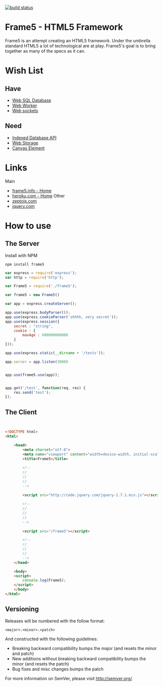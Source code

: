 [![build status](https://secure.travis-ci.org/FLYBYME/Frame5.png)](http://travis-ci.org/FLYBYME/Frame5)
# Frame5 - HTML5 Framework

Frame5 is an attempt creating an HTML5 framework. Under the umbrella 
standard HTML5 a lot of technological are at play. Frame5's goal is 
to bring together as many of the specs as it can.




Wish List
======

## Have
* [Web SQL Database](http://www.w3.org/TR/webdatabase/)
* [Web Worker](http://www.whatwg.org/specs/web-apps/current-work/multipage/workers.html)
* [Web sockets](http://www.whatwg.org/specs/web-apps/current-work/multipage/network.html)

## Need
* [Indexed Database API](http://www.w3.org/TR/IndexedDB/)
* [Web Storage](http://www.w3.org/TR/webstorage/)
* [Canvas Element](http://www.whatwg.org/specs/web-apps/current-work/multipage/the-canvas-element.html)

Links
======
Main
* [frame5.info - Home](http://frame5.info)
* [heroku.com - Home](http://heroku.com)
Other
* [zeptojs.com](http://zeptojs.com)
* [jquery.com](http://jquery.com)


How to use
======


## The Server
Install with NPM
~~~
npm install frame5
~~~


~~~ js
var express = require('express');
var http = require('http');

var Frame5 = require('./frame5');

var frame5 = new Frame5()

var app = express.createServer();

app.use(express.bodyParser());
app.use(express.cookieParser('shhhh, very secret'));
app.use(express.session({
	secret : "string",
	cookie : {
		maxAge : 600000000000
	}
}));

app.use(express.static(__dirname + '/tests'));

app.server = app.listen(3000)


app.use(frame5.use(app));


app.get('/test', function(req, res) {
	res.send('test');
});


~~~



## The Client
~~~ html


<!DOCTYPE html>
<html>

	<head>
		<meta charset="utf-8">
		<meta name="viewport" content="width=device-width, initial-scale=1">
		<title>Frame5</title>
		
		<!--
		//
		//
		//
		-->
		
		<script src="http://code.jquery.com/jquery-1.7.1.min.js"></script>
		
		<!--
		//
		//
		//
		-->
		
		<script src="/frame5"></script>

		<!--
		//
		//
		//
		-->
	</head>

	<body>
	<script>
		console.log(Frame5);
	</script>
	</body>
</html>

~~~

Versioning
----------

Releases will be numbered with the follow format:

`<major>.<minor>.<patch>`

And constructed with the following guidelines:

* Breaking backward compatibility bumps the major (and resets the minor and patch)
* New additions without breaking backward compatibility bumps the minor (and resets the patch)
* Bug fixes and misc changes bumps the patch

For more information on SemVer, please visit http://semver.org/.

